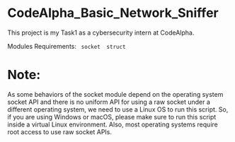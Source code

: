 # CodeAlpha_Basic_Network_Sniffer
This project is my Task1 as a cybersecurity intern at CodeAlpha. 

Modules Requirements: 
      ` 
      socket 
      struct
      `

# Note:
As some behaviors of the socket module depend on the operating system socket API and there is no
uniform API for using a raw socket under a different operating system, we need to use a Linux OS to
run this script. So, if you are using Windows or macOS, please make sure to run this script inside a
virtual Linux environment. Also, most operating systems require root access to use raw socket APIs.
